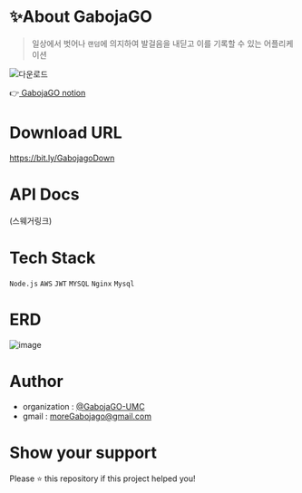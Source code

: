 # ✨About GabojaGO

> 일상에서 벗어나 ```랜덤```에 의지하여 발걸음을 내딛고 이를 기록할 수 있는 어플리케이션

![다운로드](https://user-images.githubusercontent.com/87413634/161967890-350621f7-e3b6-4dbb-8699-b3e9616803a8.png)

:point_right:[ GabojaGO notion ](https://bit.ly/Gabojago)



# Download URL
[ https://bit.ly/GabojagoDown ](https://bit.ly/GabojagoDown)


# API Docs
(스웨거링크)


# Tech Stack
```Node.js``` ```AWS``` ```JWT``` ```MYSQL``` ```Nginx``` ```Mysql``` 


# ERD
![image](https://user-images.githubusercontent.com/87413634/161952509-17de07ec-c5d8-4dfa-8889-9721c6b9814a.png)


# Author
+ organization : [ @GabojaGO-UMC ](https://github.com/GabojaGO-UMC)
+ gmail : moreGabojago@gmail.com

# Show your support
Please ⭐️ this repository if this project helped you!
